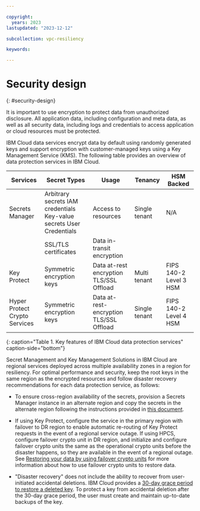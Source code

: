 ```yaml
---

copyright:
  years: 2023
lastupdated: "2023-12-12"

subcollection: vpc-resiliency

keywords:

---
```


# Security design
{: #security-design}

It is important to use encryption to protect data from unauthorized disclosure. All application data, including configuration and meta data, as well as all security data, including logs and credentials to access application or cloud resources must be protected.

IBM Cloud data services encrypt data by default using randomly generated keys and support encryption with customer-managed keys using a Key Management Service (KMS). The following table provides an overview of data protection services in IBM Cloud.

| **Services**                  | **Secret Types**                                                     | **Usage**                               | **Tenancy**   | **HSM Backed**         |
|-------------------------------|----------------------------------------------------------------------|-----------------------------------------|---------------|------------------------|
| Secrets Manager               | Arbitrary secrets IAM credentials Key-value secrets User Credentials | Access to resources                     | Single tenant | N/A                    |
|                               | SSL/TLS certificates                                                 | Data in-transit encryption              |               |                        |
| Key Protect                   | Symmetric encryption keys                                            | Data at-rest encryption TLS/SSL Offload | Multi tenant  | FIPS 140-2 Level 3 HSM |
| Hyper Protect Crypto Services | Symmetric encryption keys                                            | Data at-rest-encryption TLS/SSL Offload | Single tenant | FIPS 140-2 Level 4 HSM |
{: caption="Table 1. Key features of IBM Cloud data protection services" caption-side="bottom"}

Secret Management and Key Management Solutions in IBM Cloud are regional services deployed across multiple availability zones in a region for resiliency. For optimal performance and security, keep the root keys in the same region as the encrypted resources and follow disaster recovery recommendations for each data protection service, as follows:

-   To ensure cross-region availability of the secrets, provision a Secrets Manager instance in an alternate region and copy the secrets in the alternate region following the instructions provided in [this document](https://cloud.ibm.com/docs/secrets-manager?topic=secrets-manager-ha-dr&interface=ui#manual-backup).

-   If using Key Protect, configure the service in the primary region with failover to DR region to enable automatic re-routing of Key Protect requests in the event of a regional service outage. If using HPCS, configure failover crypto unit in DR region, and initialize and configure failover crypto units the same as the operational crypto units before the disaster happens, so they are available in the event of a regional outage. See [Restoring your data by using failover crypto units](https://cloud.ibm.com/docs/hs-crypto?topic=hs-crypto-restore-data#restore-data-failover-crypto-units) for more information about how to use failover crypto units to restore data.

-   "Disaster recovery" does not include the ability to recover from user-initiated accidental deletions. IBM Cloud provides a [30-day grace period to restore a deleted key](https://cloud.ibm.com/docs/key-protect?topic=key-protect-delete-purge-keys). To protect a key from accidental deletion after the 30-day grace period, the user must create and maintain up-to-date backups of the key.

